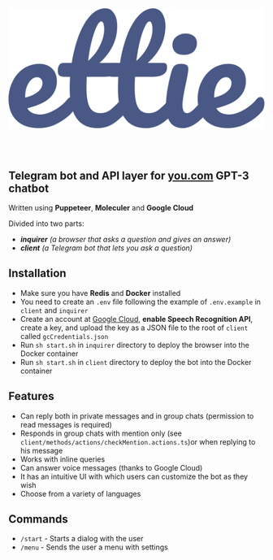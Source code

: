 </br>
</br>

<p align="center"><img src="./logo.svg"/></p>
</br>
</br>

## Telegram bot and API layer for [you.com](https://you.com) GPT-3 chatbot
Written using **Puppeteer**, **Moleculer** and **Google Cloud**

Divided into two parts:
- ***inquirer** (a browser that asks a question and gives an answer)*
- ***client** (a Telegram bot that lets you ask a question)*

## Installation
- Make sure you have **Redis** and **Docker** installed
- You need to create an `.env` file following the example of `.env.example` in `client` and `inquirer`
- Create an account at [Google Cloud](https://cloud.google.com), **enable Speech Recognition API**, create a key, and upload the key as a JSON file to the root of `client` called `gcCredentials.json`
- Run `sh start.sh` in `inquirer` directory to deploy the browser into the Docker container
- Run `sh start.sh` in `client` directory to deploy the bot into the Docker container

## Features
- Can reply both in private messages and in group chats (permission to read messages is required)
- Responds in group chats with mention only (see `client/methods/actions/checkMention.actions.ts`)or when replying to his message
- Works with inline queries
- Can answer voice messages (thanks to Google Cloud)
- It has an intuitive UI with which users can customize the bot as they wish
- Choose from a variety of languages

## Commands
- `/start` - Starts a dialog with the user
- `/menu` - Sends the user a menu with settings
